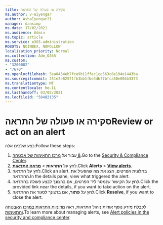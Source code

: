 ```yaml
---
title: סקירה או פעולה של התראה
ms.author: v-aiyengar
author: AshaIyengar21
manager: dansimp
ms.date: 17/02/2021
ms.audience: Admin
ms.topic: article
ms.service: o365-administration
ROBOTS: NOINDEX, NOFOLLOW
localization_priority: Normal
ms.collection: Adm_O365
ms.custom:
- "3200002"
- "7670"
ms.openlocfilehash: 5ea8434eb7fca9b11ffec1cc563c8e194e1443ba
ms.sourcegitcommit: 251e2e82571fb3bb1fbe3dbf7bfca30e004b3373
ms.translationtype: MT
ms.contentlocale: he-IL
ms.lasthandoff: 03/05/2021
ms.locfileid: "50482135"
---
```

# <a name="review-or-act-on-an-alert"></a><span data-ttu-id="9bfcd-102">סקירה או פעולה של התראה</span><span class="sxs-lookup"><span data-stu-id="9bfcd-102">Review or act on an alert</span></span>

<span data-ttu-id="9bfcd-103">בצע שלבים אלה:</span><span class="sxs-lookup"><span data-stu-id="9bfcd-103">Follow these steps:</span></span>

1. <span data-ttu-id="9bfcd-104">עבור אל [מרכז התאימות של אבטחה &](https://go.microsoft.com/fwlink/p/?linkid=2077143).</span><span class="sxs-lookup"><span data-stu-id="9bfcd-104">Go to the [Security & Compliance Center](https://go.microsoft.com/fwlink/p/?linkid=2077143).</span></span>
1. <span data-ttu-id="9bfcd-105">לחץ על **התראות**  >  **[מראה התראות](https://go.microsoft.com/fwlink/?linkid=2103301)**.</span><span class="sxs-lookup"><span data-stu-id="9bfcd-105">Click **Alerts** > **[View alerts](https://go.microsoft.com/fwlink/?linkid=2103301)**.</span></span>
1. <span data-ttu-id="9bfcd-106">לחץ על התראה.</span><span class="sxs-lookup"><span data-stu-id="9bfcd-106">Click an alert.</span></span> <span data-ttu-id="9bfcd-107">בחלונית הפרטים, הצג את מה שהפעיל את ההתראה.</span><span class="sxs-lookup"><span data-stu-id="9bfcd-107">In the details pane, view what triggered the alert.</span></span>
1. <span data-ttu-id="9bfcd-108">לחץ על הקישור שנמסר ליד הפרטים, אם ברצונך לבצע פעולה בהתראה.</span><span class="sxs-lookup"><span data-stu-id="9bfcd-108">Click the provided link near the details, if you want to take action on the alert.</span></span>
1. <span data-ttu-id="9bfcd-109">לחץ על **פתור**, אם ברצונך לסגור את ההתראה.</span><span class="sxs-lookup"><span data-stu-id="9bfcd-109">Click **Resolve**, if you want to close the alert.</span></span>

<span data-ttu-id="9bfcd-110">לקבלת מידע נוסף אודות ניהול התראות, ראה [מדיניות התראות במרכז האבטחה והתאימות](https://go.microsoft.com/fwlink/?linkid=2103211).</span><span class="sxs-lookup"><span data-stu-id="9bfcd-110">To learn more about managing alerts, see [Alert policies in the security and compliance center](https://go.microsoft.com/fwlink/?linkid=2103211).</span></span>


